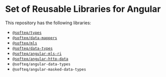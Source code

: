 # Set of Reusable Libraries for Angular

This repository has the following libraries:
* [`@softeq/types`](projects/types-lib/README.md)
* [`@softeq/data-mappers`](projects/data-mappers-lib/README.md)
* [`@softeq/mls`](projects/mls-lib/README.md)
* [`@softeq/data-types`](projects/data-types-lib/README.md)
* [`@softeq/angular-mls-ri`](projects/angular-mls-ri-lib/README.md)
* [`@softeq/angular-http-data`](projects/angular-http-data-lib/README.md)
* `@softeq/angular-data-types`
* `@softeq/angular-masked-data-types`
